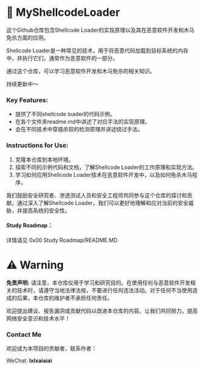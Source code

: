 # 👺 MyShellcodeLoader
这个Github仓库包含Shellcode Loader的实现原理以及其在恶意软件开发和木马免杀方面的应用。

Shellcode Loader是一种常见的技术，用于将恶意代码加载到目标系统的内存中，并执行它们，通常作为恶意软件的一部分。

通过这个仓库，可以学习恶意软件开发和木马免杀的相关知识。

持续更新中～



### **Key Features:**

- 提供了不同shellcode loader的代码示例。
- 在各个文件夹readme.md中讲述了对应手法的实现原理。
- 会在不同技术中穿插杀软的检测原理并讲述绕过手法。



### Instructions for Use:

1. 克隆本仓库到本地环境。
2. 探索不同的示例代码和文档，了解Shellcode Loader的工作原理和实现方法。
3. 学习如何应用Shellcode Loader技术在恶意软件开发中，以及如何免杀木马程序。

我们鼓励安全研究者、渗透测试人员和安全工程师共同参与这个仓库的探讨和贡献。通过深入了解Shellcode Loader，我们可以更好地理解和应对当前的安全威胁，并提高系统的安全性。



#### Study Roadmap：

详情请见 0x00 Study Roadmap/README.MD



# ⚠️ Warning

**免责声明:** 请注意，本仓库仅用于学习和研究目的。在使用任何与恶意软件开发相关的技术时，请遵守当地法律法规，不要进行任何违法活动。对于任何不当使用造成的后果，本仓库的维护者不承担任何责任。

欢迎提出建议、报告漏洞或贡献代码以改进本仓库的内容。让我们共同努力，提高网络安全意识和技术水平！





### Contact Me

欢迎成为本项目的贡献者，联系作者：

WeChat: **lxlxaiaiai**
